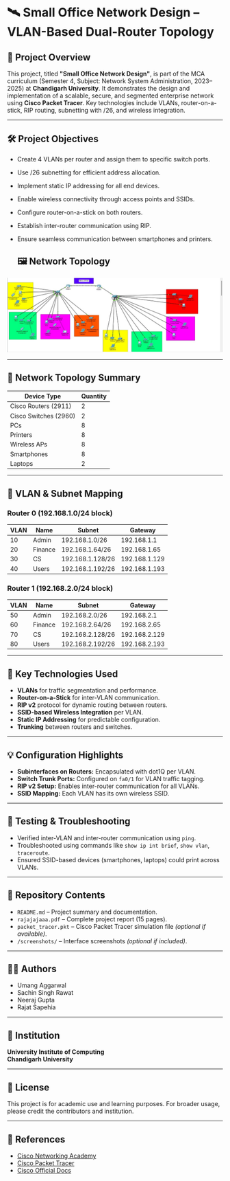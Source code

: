 # 🛰️ Small Office Network Design – VLAN-Based Dual-Router Topology

## 📘 Project Overview

This project, titled **"Small Office Network Design"**, is part of the MCA curriculum (Semester 4, Subject: Network System Administration, 2023–2025) at **Chandigarh University**. It demonstrates the design and implementation of a scalable, secure, and segmented enterprise network using **Cisco Packet Tracer**. Key technologies include VLANs, router-on-a-stick, RIP routing, subnetting with /26, and wireless integration.

---

## 🛠 Project Objectives

- Create 4 VLANs per router and assign them to specific switch ports.
- Use /26 subnetting for efficient address allocation.
- Implement static IP addressing for all end devices.
- Enable wireless connectivity through access points and SSIDs.
- Configure router-on-a-stick on both routers.
- Establish inter-router communication using RIP.
- Ensure seamless communication between smartphones and printers.

  ## 🖼️ Network Topology

![Network Topology](Network%20Image.jpg)


---

## 🧩 Network Topology Summary

| Device Type          | Quantity |
|----------------------|----------|
| Cisco Routers (2911) | 2        |
| Cisco Switches (2960)| 2        |
| PCs                  | 8        |
| Printers             | 8        |
| Wireless APs         | 8        |
| Smartphones          | 8        |
| Laptops              | 2        |

---

## 📶 VLAN & Subnet Mapping

### Router 0 (192.168.1.0/24 block)
| VLAN | Name     | Subnet           | Gateway         |
|------|----------|------------------|-----------------|
| 10   | Admin    | 192.168.1.0/26   | 192.168.1.1     |
| 20   | Finance  | 192.168.1.64/26  | 192.168.1.65    |
| 30   | CS       | 192.168.1.128/26 | 192.168.1.129   |
| 40   | Users    | 192.168.1.192/26 | 192.168.1.193   |

### Router 1 (192.168.2.0/24 block)
| VLAN | Name     | Subnet           | Gateway         |
|------|----------|------------------|-----------------|
| 50   | Admin    | 192.168.2.0/26   | 192.168.2.1     |
| 60   | Finance  | 192.168.2.64/26  | 192.168.2.65    |
| 70   | CS       | 192.168.2.128/26 | 192.168.2.129   |
| 80   | Users    | 192.168.2.192/26 | 192.168.2.193   |

---

## 🧠 Key Technologies Used

- **VLANs** for traffic segmentation and performance.
- **Router-on-a-Stick** for inter-VLAN communication.
- **RIP v2** protocol for dynamic routing between routers.
- **SSID-based Wireless Integration** per VLAN.
- **Static IP Addressing** for predictable configuration.
- **Trunking** between routers and switches.

---

## 💡 Configuration Highlights

- **Subinterfaces on Routers:** Encapsulated with dot1Q per VLAN.
- **Switch Trunk Ports:** Configured on `fa0/1` for VLAN traffic tagging.
- **RIP v2 Setup:** Enables inter-router communication for all VLANs.
- **SSID Mapping:** Each VLAN has its own wireless SSID.

---

## 🧪 Testing & Troubleshooting

- Verified inter-VLAN and inter-router communication using `ping`.
- Troubleshooted using commands like `show ip int brief`, `show vlan`, `traceroute`.
- Ensured SSID-based devices (smartphones, laptops) could print across VLANs.

---

## 📂 Repository Contents

- `README.md` – Project summary and documentation.
- `rajajajaaa.pdf` – Complete project report (15 pages).
- `packet_tracer.pkt` – Cisco Packet Tracer simulation file *(optional if available)*.
- `/screenshots/` – Interface screenshots *(optional if included)*.

---

## 🧑‍💻 Authors

- Umang Aggarwal  
- Sachin Singh Rawat  
- Neeraj Gupta  
- Rajat Sapehia 

---

## 🏫 Institution

**University Institute of Computing**  
**Chandigarh University**

---

## 🔐 License

This project is for academic use and learning purposes. For broader usage, please credit the contributors and institution.

---

## 🔗 References

- [Cisco Networking Academy](https://www.netacad.com/)
- [Cisco Packet Tracer](https://www.netacad.com/courses/packet-tracer)
- [Cisco Official Docs](https://www.cisco.com/)
